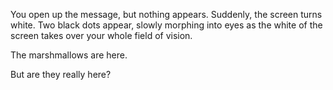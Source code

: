 You open up the message, but nothing appears. Suddenly, the screen turns
white. Two black dots appear, slowly morphing into eyes as the white of
the screen takes over your whole field of vision.

The marshmallows are here.

But are they really here?
